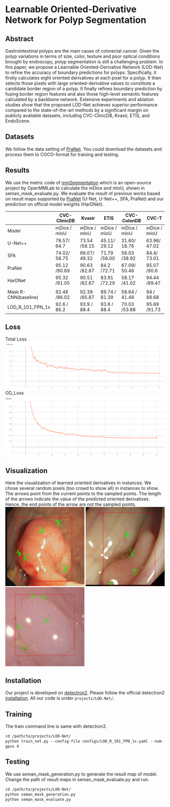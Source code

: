# Learnable Oriented-Derivative Network for Polyp Segmentation

## Abstract

Gastrointestinal polyps are the main cause of colorectal cancer.  Given the polyp variations in terms of size, color, texture and poor optical conditions brought by endoscopy, polyp segmentation is still a challenging problem. In this paper, we propose a Learnable Oriented-Derivative Network (LOD-Net) to refine the accuracy of boundary predictions for polyps. Specifically, it firstly calculates eight oriented derivatives at each pixel for a polyp. It then selects those pixels with large oriented-derivative values to constitute a candidate border region of a polyp. It finally refines boundary prediction by fusing border region features and also those high-level semantic features calculated by a backbone network. Extensive experiments and ablation studies show that the proposed LOD-Net achieves superior performance compared to the state-of-the-art methods by a significant margin on publicly available datasets, including CVC-ClinicDB, Kvasir, ETIS, and EndoScene. 




## Datasets

We follow the data setting of [PraNet](https://github.com/DengPingFan/PraNet). You could download the datasets and process them to COCO-format for training and testing.

## Results
We use the metric code of [mmSegmentation](https://github.com/open-mmlab/mmsegmentation) which is an open-source project by OpenMMLab to calculate the mDice and mIoU, shown in seman_mask_evaluate.py. We evaluate the result of previous works based on result maps supported by [PraNet](https://github.com/DengPingFan/PraNet) (U-Net, U-Net++, SFA, PraNet) and our prediction on official model weights (HarDNet). 

|                     |CVC-ClinicDB  |       Kvasir   |        ETIS    |  CVC-ColonDB    |     CVC-T   |
|---------------------|--------------------|-----------------------------|----|----------------|----------|
|Model                |  mDice    /  mIoU   |  mDice   /  mIoU   |  mDice   /  mIoU  |  mDice   /  mIoU  |  mDice   /  mIoU   |
|U-Net++	|78.57/	64.7	|73.54	/58.15|	45.11/	29.12|	31.60/	18.76	|63.96/	47.02|
|SFA	|74.02/	58.75|	66.07/	49.32	|71.79	/56.00|	56.03	/38.92	|84.4/	73.01|
|PraNet	|95.12	/90.69|	90.63	/82.87	|84.2	/72.71|	67.09/	50.48|	95.07	/90.6|
|HarDNet|	95.32	/91.05|	90.51	/82.67|	83.91	/72.29|	58.17	/41.02	|94.44	/89.47|
|                   |                     |                     |                    | |                     |
|Mask R-CNN(baseline)|	92.48	/86.02	|  92.39	/85.87	|  89.74 / 81.39 |	58.64 /	41.48 |	94	/ 88.68        |
| LOD_R_101_FPN_1x    |   92.6   /  86.2   |   93.9   /   88.4  |   93.8   /   88.4  |   70.03	/53.88 |	95.69	/91.73|


## Loss
Total Loss
![image](https://github.com/midsdsy/LOD-Net/blob/master/imgs/total_loss.png)
OD_Loss
![image](https://github.com/midsdsy/LOD-Net/blob/master/imgs/od_loss.png)

## Visualization 
Here the visualization of learned oriented derivatives in instances. We chose several random pixels (too crowd to show all) in instances to show. The arrows point from the current points to the sampled points. The length of the arrows indicate the value of the predicted oriented derivatives. Hence, the end points of the arrow are not the sampled points.
<img width="250" height="250" src="https://github.com/midsdsy/LOD-Net/blob/master/imgs/01.png"/>
<img width="250" height="250" src="https://github.com/midsdsy/LOD-Net/blob/master/imgs/02.png"/>
<img width="250" height="250" src="https://github.com/midsdsy/LOD-Net/blob/master/imgs/03.png"/>


## Installation

Our project is developed on [detectron2](https://github.com/facebookresearch/detectron2). Please follow the official detectron2 [installation](https://github.com/facebookresearch/detectron2/blob/master/INSTALL.md). All our code is under `projects/LOD-Net/`. 

## Training
The train command line is same with detectron2.
```
cd /path/to/projects/LOD-Net/
python train_net.py --config-file configs/LOD_R_101_FPN_1x.yaml --num-gpus 4
```

## Testing
We use seman_mask_generation.py to generate the result map of model. Change the path of result maps in seman_mask_evaluate.py and run.
```
cd /path/to/projects/LOD-Net/
python seman_mask_generation.py
python seman_mask_evaluate.py
```
